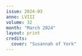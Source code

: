 ```yaml
---
issue: 2024-03
anno: LVIII
volume: 32
month: "March 2024"
layout: print
credits:
  cover: "Susannah of York"
---
```

